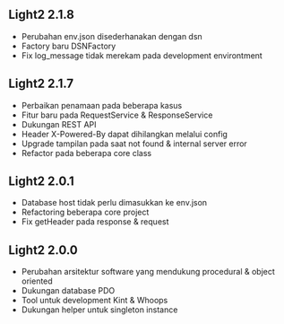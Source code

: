 ## Light2 2.1.8
- Perubahan env.json disederhanakan dengan dsn
- Factory baru DSNFactory
- Fix log_message tidak merekam pada development environtment

## Light2 2.1.7
- Perbaikan penamaan pada beberapa kasus
- Fitur baru pada RequestService & ResponseService
- Dukungan REST API
- Header X-Powered-By dapat dihilangkan melalui config
- Upgrade tampilan pada saat not found & internal server error
- Refactor pada beberapa core class

## Light2 2.0.1
- Database host tidak perlu dimasukkan ke env.json
- Refactoring beberapa core project
- Fix getHeader pada response & request

## Light2 2.0.0
- Perubahan arsitektur software yang mendukung procedural & object oriented
- Dukungan database PDO
- Tool untuk development Kint & Whoops
- Dukungan helper untuk singleton instance
